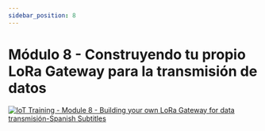 ```yaml
---
sidebar_position: 8
---
```


# Módulo 8 - Construyendo tu propio LoRa Gateway para la transmisión de datos

[![IoT Training - Module 8 - Building your own LoRa Gateway for data transmisión-Spanish Subtitles](https://res.cloudinary.com/marcomontalbano/image/upload/v1648566548/video_to_markdown/images/youtube--U4Lk2cMyhWg-c05b58ac6eb4c4700831b2b3070cd403.jpg)](https://youtu.be/U4Lk2cMyhWg "IoT Training - Module 8 - Building your own LoRa Gateway for data transmisión-Spanish Subtitles")
